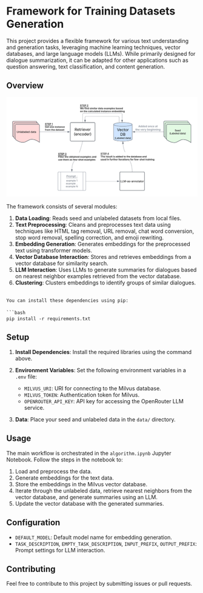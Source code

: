 # Framework for Training Datasets Generation

This project provides a flexible framework for various text understanding and generation tasks, leveraging machine learning techniques, vector databases, and large language models (LLMs). While primarily designed for dialogue summarization, it can be adapted for other applications such as question answering, text classification, and content generation.

## Overview

![alt text](https://github.com/dmitry-psv/FewShotKit/blob/main/algo.png?raw=true)

The framework consists of several modules:

1.  **Data Loading**: Reads seed and unlabeled datasets from local files.
2.  **Text Preprocessing**: Cleans and preprocesses text data using techniques like HTML tag removal, URL removal, chat word conversion, stop word removal, spelling correction, and emoji rewriting.
3.  **Embedding Generation**: Generates embeddings for the preprocessed text using transformer models.
4.  **Vector Database Interaction**: Stores and retrieves embeddings from a vector database for similarity search.
5.  **LLM Interaction**: Uses LLMs to generate summaries for dialogues based on nearest neighbor examples retrieved from the vector database.
6.  **Clustering**: Clusters embeddings to identify groups of similar dialogues.

```

You can install these dependencies using pip:

```bash
pip install -r requirements.txt
```

## Setup

1.  **Install Dependencies**: Install the required libraries using the command above.
2.  **Environment Variables**: Set the following environment variables in a `.env` file:

    *   `MILVUS_URI`: URI for connecting to the Milvus database.
    *   `MILVUS_TOKEN`: Authentication token for Milvus.
    *   `OPENROUTER_API_KEY`: API key for accessing the OpenRouter LLM service.
3.  **Data**: Place your seed and unlabeled data in the `data/` directory. 

## Usage

The main workflow is orchestrated in the `algorithm.ipynb` Jupyter Notebook. Follow the steps in the notebook to:

1.  Load and preprocess the data.
2.  Generate embeddings for the text data.
3.  Store the embeddings in the Milvus vector database.
4.  Iterate through the unlabeled data, retrieve nearest neighbors from the vector database, and generate summaries using an LLM.
5.  Update the vector database with the generated summaries.


## Configuration

*   `DEFAULT_MODEL`: Default model name for embedding generation.
*   `TASK_DESCRIPTION`, `EMPTY_TASK_DESCRIPTION`, `INPUT_PREFIX`, `OUTPUT_PREFIX`: Prompt settings for LLM interaction.

## Contributing

Feel free to contribute to this project by submitting issues or pull requests.

